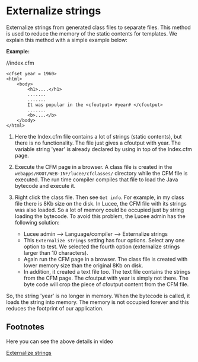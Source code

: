 <!--
{
  "title": "Externalize strings",
  "id": "Externalizing_Strings",
  "description": "Externalize strings from generated class files to separate files. This method is used to reduce the memory of the static contents for templates.",
  "keywords": [
    "Externalize strings",
    "Memory reduction",
    "Class files",
    "Static contents",
    "Lucee"
  ]
}
-->

# Externalize strings

Externalize strings from generated class files to separate files. This method is used to reduce the memory of the static contents for templates. We explain this method with a simple example below:

**Example:**

//index.cfm

```lucee
<cfset year = 1960>
<html>
    <body>
        <h1>....</h1>
        .......
        .......
        It was popular in the <cfoutput> #year# </cfoutput>
        .......
        <b>....</b>
    </body>
</html>
```

1. Here the Index.cfm file contains a lot of strings (static contents), but there is no functionality. The file just gives a cfoutput with year. The variable string 'year' is already declared by using in top of the Index.cfm page.

2. Execute the CFM page in a browser. A class file is created in the `webapps/ROOT/WEB-INF/lucee/cfclasses/` directory while the CFM file is executed. The run time compiler compiles that file to load the Java bytecode and execute it.

3. Right click the class file. Then see `Get info`. For example, in my class file there is 8Kb size on the disk. In Lucee, the CFM file with its strings was also loaded. So a lot of memory could be occupied just by string loading the bytecode. To avoid this problem, the Lucee admin has the following solution:

   - Lucee admin --> Language/compiler --> Externalize strings
   - This `Externalize strings` setting has four options. Select any one option to test. We selected the fourth option (externalize strings larger than 10 characters).
   - Again run the CFM page in a browser. The class file is created with lower memory size than the original 8Kb on disk.
   - In addition, it created a text file too. The text file contains the strings from the CFM page. The cfoutput with year is simply not there. The byte code will crop the piece of cfoutput content from the CFM file.

So, the string 'year' is no longer in memory. When the bytecode is called, it loads the string into memory. The memory is not occupied forever and this reduces the footprint of our application.

## Footnotes

Here you can see the above details in video

[Externalize strings](https://youtu.be/AUcsHkVFXHE)
